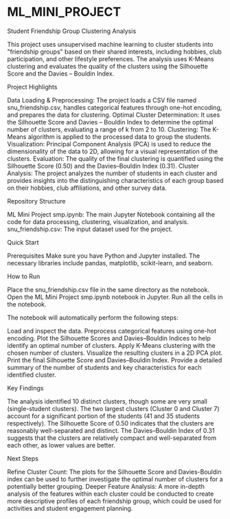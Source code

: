 # ML_MINI_PROJECT

Student Friendship Group Clustering Analysis

This project uses unsupervised machine learning to cluster students into "friendship groups" based on their shared interests, including hobbies, club participation, and other lifestyle preferences. The analysis uses K-Means clustering and evaluates the quality of the clusters using the Silhouette Score and the Davies – Bouldin Index.

Project Highlights

Data Loading & Preprocessing: The project loads a CSV file named snu_friendship.csv, handles categorical features through one-hot encoding, and prepares the data for clustering. Optimal Cluster Determination: It uses the Silhouette Score and Davies – Bouldin Index to determine the optimal number of clusters, evaluating a range of k from 2 to 10. Clustering: The K-Means algorithm is applied to the processed data to group the students. Visualization: Principal Component Analysis (PCA) is used to reduce the dimensionality of the data to 2D, allowing for a visual representation of the clusters. Evaluation: The quality of the final clustering is quantified using the Silhouette Score (0.50) and the Davies–Bouldin Index (0.31). Cluster Analysis: The project analyzes the number of students in each cluster and provides insights into the distinguishing characteristics of each group based on their hobbies, club affiliations, and other survey data.

Repository Structure

ML Mini Project smp.ipynb: The main Jupyter Notebook containing all the code for data processing, clustering, visualization, and analysis. snu_friendship.csv: The input dataset used for the project.

Quick Start

Prerequisites Make sure you have Python and Jupyter installed. The necessary libraries include pandas, matplotlib, scikit-learn, and seaborn.

How to Run

Place the snu_friendship.csv file in the same directory as the notebook. Open the ML Mini Project smp.ipynb notebook in Jupyter. Run all the cells in the notebook.

The notebook will automatically perform the following steps:

Load and inspect the data. Preprocess categorical features using one-hot encoding. Plot the Silhouette Scores and Davies–Bouldin Indices to help identify an optimal number of clusters. Apply K-Means clustering with the chosen number of clusters. Visualize the resulting clusters in a 2D PCA plot. Print the final Silhouette Score and Davies–Bouldin Index. Provide a detailed summary of the number of students and key characteristics for each identified cluster.

Key Findings

The analysis identified 10 distinct clusters, though some are very small (single-student clusters). The two largest clusters (Cluster 0 and Cluster 7) account for a significant portion of the students (41 and 35 students respectively). The Silhouette Score of 0.50 indicates that the clusters are reasonably well-separated and distinct. The Davies–Bouldin Index of 0.31 suggests that the clusters are relatively compact and well-separated from each other, as lower values are better.

Next Steps

Refine Cluster Count: The plots for the Silhouette Score and Davies-Bouldin index can be used to further investigate the optimal number of clusters for a potentially better grouping. Deeper Feature Analysis: A more in-depth analysis of the features within each cluster could be conducted to create more descriptive profiles of each friendship group, which could be used for activities and student engagement planning.

